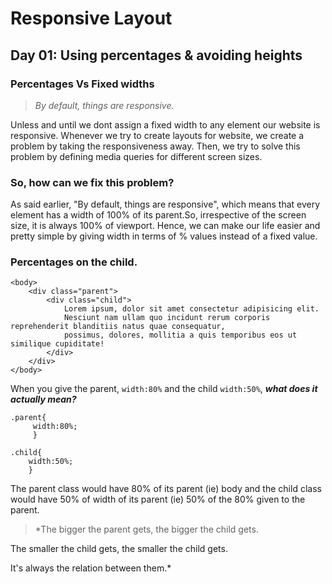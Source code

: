 # Responsive Layout

## Day 01: Using percentages & avoiding heights
### Percentages Vs Fixed widths

 >*By default, things are responsive.*

 Unless and until we dont assign a fixed width to any element our website is responsive.
 Whenever we try to create layouts for website, we create a problem by taking the responsiveness away.
 Then, we try to solve this problem by defining media queries for different screen sizes.

### So, how can we fix this problem?
As said earlier, "By default, things are responsive", which means that every element has a width of 100% of its parent.So, irrespective of the screen size, it is always 100% of viewport.
Hence, we can make our life easier and pretty simple by giving width in terms of % values instead of a fixed value.

### Percentages on the child.

```
<body>
    <div class="parent">
        <div class="child">
            Lorem ipsum, dolor sit amet consectetur adipisicing elit. 
            Nesciunt nam ullam quo incidunt rerum corporis reprehenderit blanditiis natus quae consequatur,    
            possimus, dolores, mollitia a quis temporibus eos ut similique cupiditate!
        </div>
    </div>
</body>
```

When you give the parent, `width:80%` and the child `width:50%`, __*what does it actually mean?*__
```
.parent{
     width:80%;
     }
     
.child{
    width:50%;
    }
```

The parent class would have 80% of its parent (ie) body and the child class would have 50% of width of its parent (ie) 50% of the 80% given to the parent.

>*The bigger the parent gets, the bigger the child gets.
>
The smaller the child gets, the smaller the child gets.

 It's always the relation between them.*



